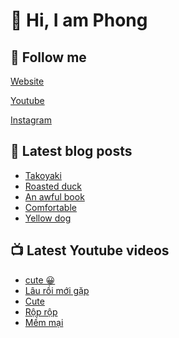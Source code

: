 # 👋 Hi, I am Phong

## 🔗 Follow me

[Website](https://phongever.xyz "Website")

[Youtube](https://www.youtube.com/@phongever "Youtube")

[Instagram](https://www.instagram.com/phongever "Instagram")

## 📝 Latest blog posts

<!-- BLOG-POST-LIST:START -->
- [Takoyaki](https://phongever.xyz/blog/takoyaki/)
- [Roasted duck](https://phongever.xyz/blog/roasted-duck-1/)
- [An awful book](https://phongever.xyz/blog/an-awful-book/)
- [Comfortable](https://phongever.xyz/blog/comfortable/)
- [Yellow dog](https://phongever.xyz/blog/yellow-dog/)
<!-- BLOG-POST-LIST:END -->

## 📺 Latest Youtube videos

<!-- YOUTUBE-VIDEO-LIST:START -->
- [cute 😀](https://www.youtube.com/watch?v=ciAUYJj6-88)
- [Lâu rồi mới gặp](https://www.youtube.com/watch?v=ti-WgV3k5VM)
- [Cute](https://www.youtube.com/watch?v=ZwWkmeFA8sk)
- [Rộp rộp](https://www.youtube.com/watch?v=8QK58Uu9FVs)
- [Mềm mại](https://www.youtube.com/watch?v=ESMpN_l7Ros)
<!-- YOUTUBE-VIDEO-LIST:END -->
